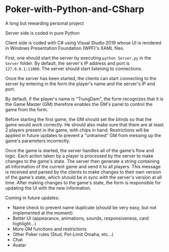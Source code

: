# Poker-with-Python-and-CSharp
A long but rewarding personal project

Server side is coded in pure Python

Client side is coded with C# using Visual Studio 2019 whose UI is rendered in Windows Presentation Foundation (WPF)'s XAML files.

First, one should start the server by executing `python Server.py` in the `Server` folder. By default, the server's IP address and port is `127.0.0.1:11000`. The server should start listening to connections.

Once the server has been started, the clients can start connecting to the server by entering in the form the player's name and the server's IP and port.

By default, if the player's name is "TrungDam", the form recognizes that it is the Game Master (GM) therefore enables the GM's panel to control the game from the form.

Before starting the first game, the GM should set the blinds so that the game would work correctly. He should also make sure that there are at least 2 players present in the game, with chips in hand. Restrictions will be applied in future updates to prevent a "untrained" GM from messing up the game's parameters incorrectly.

Once the game is started, the server handles all of the game's flow and logic. Each action taken by a player is processed by the server to make changes to the game's state. The server then generate a string containing all information of the current game and send it to all players. This message is received and parsed by the clients to make changes to their own version of the game's state, which should be in sync with the server's version at all time. After making changes to the game's state, the form is responsible for updating the UI with the new information.

Coming in future updates:
- Name check to prevent name duplicate (should be very easy, but not implemented at the moment)
- Better UI (appearance, animations, sounds, responsiveness, card highlight...)
- More GM functions and restrictions
- Other Poker rules (Stud, Pot-Limit Omaha, etc...)
- Chat
- Avatar
